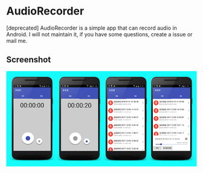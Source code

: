 # AudioRecorder

[deprecated] AudioRecorder is a simple app that can record audio in Android. I will not maintain it, if you have some questions, create a issue or mail me.

## Screenshot

![](/pictures/sceenshots.jpg)